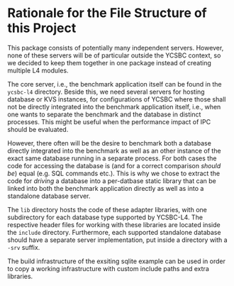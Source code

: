 # Rationale for the File Structure of this Project

This package consists of potentially many independent servers. However, none
of these servers will be of particular outside the YCSBC context, so we decided
to keep them together in one package instead of creating multiple L4 modules.

The core server, i.e., the benchmark application itself can be found in the 
`ycsbc-l4` directory. Beside this, we need several servers for hosting
database or KVS instances, for configurations of YCSBC where those shall not
be directly integrated into the benchmark application itself, i.e., when one
wants to separate the benchmark and the database in distinct processes. This
might be useful when the performance impact of IPC should be evaluated.

However, there often will be the desire to benchmark both a database directly
integrated into the benchmark as well as an other instance of the exact same 
database running in a separate process. For both cases the code for accessing 
the database is (and for a correct comparison *should be*) equal (e.g. SQL 
commands etc.). This is why we chose to extract the code for *driving* a 
database into a per-datbase static library that can be linked into both the 
benchmark application directly as well as into a standalone database server.

The `lib` directory hosts the code of these adapter libraries, with one 
subdirectory for each database type supported by YCSBC-L4. The respective header
files for working with these libraries are located inside the `include` 
directory. Furthermore, each supported standalone database should have a 
separate server implementation, put inside a directory with a `-srv` suffix.

The build infrastructure of the exsiting sqlite example can be used in order to
copy a working infrastructure with custom include paths and extra libraries.
